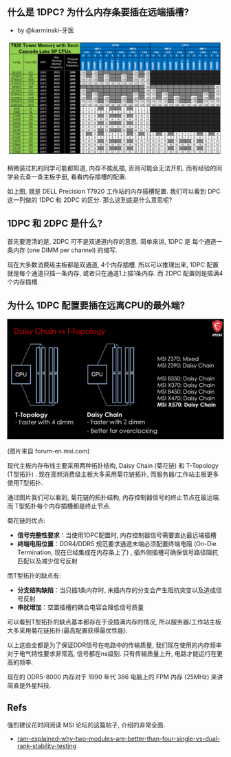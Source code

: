 什么是 1DPC? 为什么内存条要插在远端插槽? 
-------------------------------------

- by @karminski-牙医

![](./assets/images/dell-t7920-memory-config.png)


稍微装过机的同学可能都知道, 内存不能乱插, 否则可能会无法开机. 而有经验的同学会去查一查主板手册, 看看内存插槽的配置. 

如上图, 就是 DELL Precision T7920 工作站的内存插槽配置. 我们可以看到 DPC 这一列做的 1DPC 和 2DPC 的区分. 那么这到底是什么意思呢?


## 1DPC 和 2DPC 是什么?


首先要澄清的是, 2DPC 可不是双通道内存的意思. 简单来讲, 1DPC 是 每个通道一条内存 (one DIMM per channel) 的缩写. 

现在大多数消费级主板都是双通道, 4个内存插槽. 所以可以推理出来, 1DPC 配置就是每个通道只插一条内存, 或者只在通道1上插1条内存. 而 2DPC 配置则是插满4个内存插槽.


## 为什么 1DPC 配置要插在远离CPU的最外端?

![](./assets/images/daisy-chain.jpg)

(图片来自 forum-en.msi.com)

现代主板内存布线主要采用两种拓扑结构, Daisy Chain (菊花链) 和 T-Topology (T型拓扑) . 现在高频消费级主板大多采用菊花链拓扑, 而服务器/工作站主板更多使用T型拓扑.

通过图片我们可以看到, 菊花链的拓扑结构, 内存控制器信号的终止节点在最远端. 而 T型拓扑每个内存插槽都是终止节点.

菊花链的优点:
- **信号完整性要求**：当使用1DPC配置时, 内存控制器信号需要直达最远端插槽
- **终端电阻位置**：DDR4/DDR5 规范要求通道末端必须配置终端电阻 (On-Die Termination, 现在已经集成在内存条上了) , 插外侧插槽可确保信号路径阻抗匹配以及减少信号反射

而T型拓扑的缺点有:
- **分支结构缺陷**：当只插1条内存时, 未插内存的分支会产生阻抗突变以及造成信号反射
- **串扰增加**：空置插槽的耦合电容会降低信号质量

可以看到T型拓扑的缺点基本都存在于没插满内存的情况, 所以服务器/工作站主板大多采用菊花链拓扑(最高配置获得最优性能). 

以上这些全都是为了保证DDR信号在电路中的传输质量, 我们现在使用的内存频率对于电气特性要求非常高, 信号都在ns级别. 只有传输质量上升, 电路才能运行在更高的频率. 

现在的 DDR5-8000 内存对于 1990 年代 386 电脑上的 FPM 内存 (25MHz) 来讲简直是外星科技.



## Refs

强烈建议花时间阅读 MSI 论坛的这篇帖子, 介绍的非常全面.

- [ram-explained-why-two-modules-are-better-than-four-single-vs-dual-rank-stability-testing](https://forum-en.msi.com/index.php?threads/ram-explained-why-two-modules-are-better-than-four-single-vs-dual-rank-stability-testing.363139)
